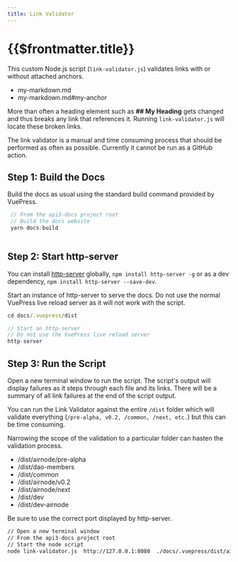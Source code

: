 ```yaml
---
title: Link Validator
---
```


# {{$frontmatter.title}}

<TocHeader />
<TOC class="table-of-contents" :include-level="[2,3]" />

This custom Node.js script (`link-validator.js`) validates links with or without attached anchors. 

- my-markdown.md
- my-markdown.md#my-anchor

More than often a heading element such as **## My Heading** gets changed and thus breaks any link that references it. Running `link-validator.js` will locate these broken links. 

The link validator is a manual and time consuming process that should be performed as often as possible. Currently it cannot be run as a GitHub action.

## Step 1: Build the Docs

Build the docs as usual using the standard build command provided by VuePress.

```js
 // From the api3-docs project root
 // Build the docs website 
 yarn docs:build
 
 ```

## Step 2: Start http-server

You can install [http-server](https://www.npmjs.com/package/http-server) globally, `npm install http-server -g` or as a dev dependency, `npm install http-server --save-dev`. 

Start an instance of http-server to serve the docs. Do not use the normal VuePress live reload server as it will not work with the script. 

 ```js
 cd docs/.vuepress/dist
 
 // Start an http-server
 // Do not use the VuePress live reload server
 http-server
 ```

## Step 3: Run the Script

Open a new terminal window to run the script. The script's output will display failures as it steps through each file and its links. There will be a summary of all link failures at the end of the script output.

You can run the Link Validator against the entire `/dist` folder which will validate everything (`/pre-alpha, v0.2, /common, /next, etc.`) but this can be time consuming.

Narrowing the scope of the validation to a particular folder can hasten the validation process.

- /dist/airnode/pre-alpha
- /dist/dao-members
- /dist/common
- /dist/airnode/v0.2
- /dist/airnode/next
- /dist/dev
- /dist/dev-airnode   

Be sure to use the correct port displayed by http-server.

 ```sh
 // Open a new terminal window
 // From the api3-docs project root
 // Start the node script
 node link-validator.js  http://127.0.0.1:8080  ./docs/.vuepress/dist/airnode/v0.2
```
